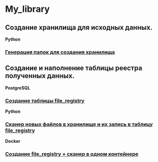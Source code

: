 # My_library

## Создание хранилища для исходных данных.

**Python**

### [Генерация папок для создания хранилища](https://github.com/KKKuznetsov/folder_generator_python)

## Создание и наполнение таблицы реестра полученных данных.

**PostgreSQL**
### [Создание таблицы file_registry](https://github.com/KKKuznetsov/Create_table_file_registry_PostgreSQL)
**Python**
### [Сканер новых файлов в хранилище и их запись в таблицу file_registry](https://github.com/KKKuznetsov/Python_Scanner)
**Docker**
### [Создание file_registry + сканер в одном контейнере]()

